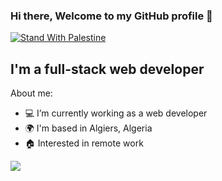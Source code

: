### Hi there, Welcome to my GitHub profile 👋

[![Stand With Palestine](https://raw.githubusercontent.com/TheBSD/StandWithPalestine/main/banner-no-action.svg)](https://thebsd.github.io/StandWithPalestine)

## I'm a full-stack web developer

About me:

- :computer: I’m currently working as a web developer
- :earth_africa: I'm based in Algiers, Algeria
- :house: Interested in remote work  
<!--
**ilyes-msr/ilyes-msr** is a ✨ _special_ ✨ repository because its `README.md` (this file) appears on your GitHub profile.


-->
![](https://komarev.com/ghpvc/?username=ilyes-msr)

